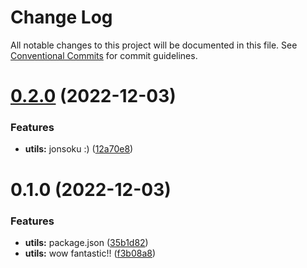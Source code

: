 # Change Log

All notable changes to this project will be documented in this file.
See [Conventional Commits](https://conventionalcommits.org) for commit guidelines.

# [0.2.0](https://github.com/jonsoku2/nx-publish-sample/compare/@myorg/utils@0.1.0...@myorg/utils@0.2.0) (2022-12-03)

### Features

- **utils:** jonsoku :) ([12a70e8](https://github.com/jonsoku2/nx-publish-sample/commit/12a70e8270ee15d954828815d4af7b6ef574208f))

# 0.1.0 (2022-12-03)

### Features

- **utils:** package.json ([35b1d82](https://github.com/jonsoku2/nx-publish-sample/commit/35b1d829188bf8ec5eb480f294afd9a6b5c584da))
- **utils:** wow fantastic!! ([f3b08a8](https://github.com/jonsoku2/nx-publish-sample/commit/f3b08a8d218df536b41928a54807756ea8d9a9ef))
